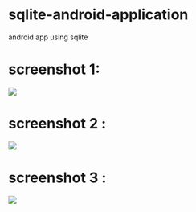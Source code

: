 # sqlite-android-application
android app using sqlite

# screenshot 1:

![](Screenshot1.png)

# screenshot 2 :

![](sqlite-android-application/Screenshot2.png)

# screenshot 3 :

![](sqlite-android-application/Screenshot3.png)
